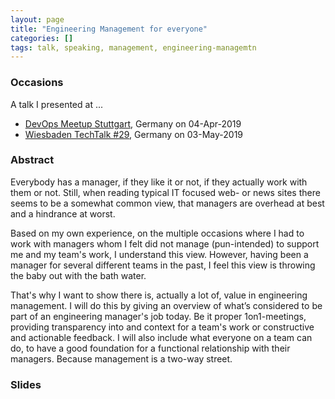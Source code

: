 ```yaml
---
layout: page
title: "Engineering Management for everyone"
categories: []
tags: talk, speaking, management, engineering-managemtn
---
```


### Occasions

A talk I presented at ...

- [DevOps Meetup Stuttgart](https://www.meetup.com/de-DE/devops-stuttgart/events/259990682/), Germany
  on 04-Apr-2019
- [Wiesbaden TechTalk #29](https://www.meetup.com/de-DE/TechTalk-Beer/events/lhqdcqyzhbfb/), Germany on 03-May-2019


### Abstract

Everybody has a manager, if they like it or not, if they actually work with them or not. Still, when reading typical IT
focused web- or news sites there seems to be a somewhat common view, that managers are overhead at best and a hindrance
at worst.

Based on my own experience, on the multiple occasions where I had to work with managers whom I felt did not manage
(pun-intended) to support me and my team's work, I understand this view.
However, having been a manager for several different teams in the past, I feel this view is throwing the baby out with
the bath water.

That's why I want to show there is, actually a lot of, value in engineering management. I will do this by giving an
overview of what’s considered to be part of an engineering manager's job today. Be it proper 1on1-meetings, providing
transparency into and context for a team's work or constructive and actionable feedback. I will also include what
everyone on a team can do, to have a good foundation for a functional relationship with their managers. Because
management is a two-way street.


### Slides

<script async
class="speakerdeck-embed"
data-id="1a7c6823cc894276a26dc6c4df5a705d"
data-ratio="1.77777777777778"
src="//speakerdeck.com/assets/embed.js"></script>
